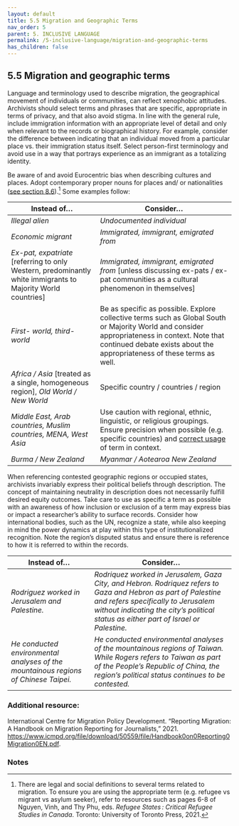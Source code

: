 ```yaml
---
layout: default
title: 5.5 Migration and Geographic Terms
nav_order: 5
parent: 5. INCLUSIVE LANGUAGE
permalink: /5-inclusive-language/migration-and-geographic-terms
has_children: false
---
```


## 5.5 Migration and geographic terms

Language and terminology used to describe migration, the geographical movement of individuals or communities, can reflect xenophobic attitudes. Archivists should select terms and phrases that are specific, appropriate in terms of privacy, and that also avoid stigma. In line with the general rule, include immigration information with an appropriate level of detail and only when relevant to the records or biographical history. For example, consider the difference between indicating that an individual moved from a particular place vs. their immigration status itself. Select person-first terminology and avoid use in a way that portrays experience as an immigrant as a totalizing identity.

Be aware of and avoid Eurocentric bias when describing cultures and places. Adopt contemporary proper nouns for places and/ or nationalities ([see section 8.6](/UTARMS-style-guide/8-mechanics/mechanics.md)).[^37] Some examples follow:

| **Instead of…**                                                                                                | **Consider…**                                                                                                                                                                                                                                                   |
| -------------------------------------------------------------------------------------------------------------- | --------------------------------------------------------------------------------------------------------------------------------------------------------------------------------------------------------------------------------------------------------------- |
| *Illegal alien*                                                                                                | *Undocumented individual*                                                                                                                                                                                                                                       |
| *Economic migrant*                                                                                             | *Immigrated, immigrant, emigrated from*                                                                                                                                                                                                                         |
| *Ex-pat, expatriate* \[referring to only Western, predominantly white immigrants to Majority World countries\] | *Immigrated, immigrant, emigrated from* \[unless discussing ex-pats / ex-pat communities as a cultural phenomenon in themselves\]                                                                                                                               |
| *First- world, third-world*                                                                                    | Be as specific as possible. Explore collective terms such as Global South or Majority World and consider appropriateness in context. Note that continued debate exists about the appropriateness of these terms as well.                                        |
| *Africa / Asia* \[treated as a single, homogeneous region\], *Old World / New World*                           | Specific country / countries / region                                                                                                                                                                                                                           |
| *Middle East, Arab countries, Muslim countries, MENA, West Asia*                                               | Use caution with regional, ethnic, linguistic, or religious groupings. Ensure precision when possible (e.g. specific countries) and [correct usage](https://teachmideast.org/articles/arab-middle-eastern-and-muslim-whats-the-difference/) of term in context. |
| *Burma / New Zealand*                                                                                          | *Myanmar / Aotearoa New Zealand*                                                                                                                                                                                                                                |

When referencing contested geographic regions or occupied states, archivists invariably express their political beliefs through description. The concept of maintaining neutrality in description does not necessarily fulfill desired equity outcomes. Take care to use as specific a term as possible with an awareness of how inclusion or exclusion of a term may express bias or impact a researcher’s ability to surface records. Consider how international bodies, such as the UN, recognize a state, while also keeping in mind the power dynamics at play within this type of institutionalized recognition. Note the region’s disputed status and ensure there is reference to how it is referred to within the records.

| **Instead of…**                                                                     | **Consider…**                                                                                                                                                                                                                               |
| ----------------------------------------------------------------------------------- | ------------------------------------------------------------------------------------------------------------------------------------------------------------------------------------------------------------------------------------------- |
| *Rodriguez worked in Jerusalem and Palestine.*                                      | *Rodriquez worked in Jerusalem, Gaza City, and Hebron. Rodriquez refers to Gaza and Hebron as part of Palestine and refers specifically to Jerusalem without indicating the city’s political status as either part of Israel or Palestine.* |
| *He conducted environmental analyses of the mountainous regions of Chinese Taipei.* | *He conducted environmental analyses of the mountainous regions of Taiwan. While Rogers refers to Taiwan as part of the People’s Republic of China, the region’s political status continues to be contested.*                               |

### Additional resource:

International Centre for Migration Policy Development. “Reporting Migration: A Handbook on Migration Reporting for Journalists,” 2021. https://www.icmpd.org/file/download/50559/file/Handbook0on0Reporting0Migration0EN.pdf.

### Notes

[^37]: There are legal and social definitions to several terms related to migration. To ensure you are using the appropriate term (e.g. refugee vs migrant vs asylum seeker), refer to resources such as pages 6-8 of Nguyen, Vinh, and Thy Phu, eds. *Refugee States : Critical Refugee Studies in Canada*. Toronto: University of Toronto Press, 2021.